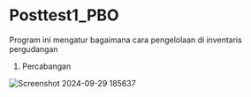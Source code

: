 # Posttest1_PBO
Program ini mengatur bagaimana cara pengelolaan di inventaris pergudangan

1. Percabangan

   
![Screenshot 2024-09-29 185637](https://github.com/user-attachments/assets/94ea12da-fdf4-49c9-937e-12940947bfad)

